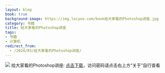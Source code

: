 ```yaml
---
layout: blog
book: true
background-image: https://img.locyoo.com/book给大家看的Photoshop讲座.jpg
category: 书籍
title: 给大家看的Photoshop讲座
tags:
- 书籍
- 计算机
redirect_from:
  - /2024/03/给大家看的Photoshop讲座/
---
```

![](https://img.locyoo.com/book给大家看的Photoshop讲座.jpg)
给大家看的Photoshop讲座: <a name = "ref1" href="https://url18.ctfile.com/f/50983618-1439915896-51d1c8?p=3619">点击下载</a>，访问密码请点击右上方“关于”自行查看